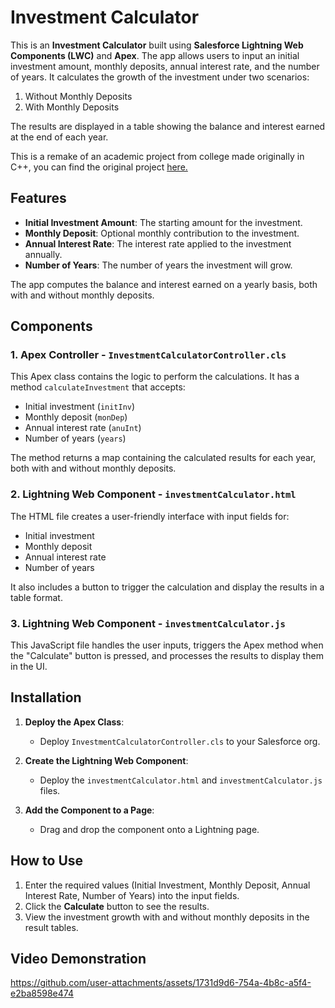 # Investment Calculator

This is an **Investment Calculator** built using **Salesforce Lightning Web Components (LWC)** and **Apex**. The app allows users to input an initial investment amount, monthly deposits, annual interest rate, and the number of years. It calculates the growth of the investment under two scenarios:

1. Without Monthly Deposits
2. With Monthly Deposits

The results are displayed in a table showing the balance and interest earned at the end of each year.

This is a remake of an academic project from college made originally in C++, you can find the original project [here.](https://github.com/GHPatrick/User-Input-Finance-Project)

## Features

- **Initial Investment Amount**: The starting amount for the investment.
- **Monthly Deposit**: Optional monthly contribution to the investment.
- **Annual Interest Rate**: The interest rate applied to the investment annually.
- **Number of Years**: The number of years the investment will grow.

The app computes the balance and interest earned on a yearly basis, both with and without monthly deposits.

## Components

### 1. **Apex Controller - `InvestmentCalculatorController.cls`**
This Apex class contains the logic to perform the calculations. It has a method `calculateInvestment` that accepts:
- Initial investment (`initInv`)
- Monthly deposit (`monDep`)
- Annual interest rate (`anuInt`)
- Number of years (`years`)

The method returns a map containing the calculated results for each year, both with and without monthly deposits.

### 2. **Lightning Web Component - `investmentCalculator.html`**
The HTML file creates a user-friendly interface with input fields for:
- Initial investment
- Monthly deposit
- Annual interest rate
- Number of years

It also includes a button to trigger the calculation and display the results in a table format.

### 3. **Lightning Web Component - `investmentCalculator.js`**
This JavaScript file handles the user inputs, triggers the Apex method when the "Calculate" button is pressed, and processes the results to display them in the UI.

## Installation

1. **Deploy the Apex Class**:
   - Deploy `InvestmentCalculatorController.cls` to your Salesforce org.

2. **Create the Lightning Web Component**:
   - Deploy the `investmentCalculator.html` and `investmentCalculator.js` files.

3. **Add the Component to a Page**:
   - Drag and drop the component onto a Lightning page.

## How to Use

1. Enter the required values (Initial Investment, Monthly Deposit, Annual Interest Rate, Number of Years) into the input fields.
2. Click the **Calculate** button to see the results.
3. View the investment growth with and without monthly deposits in the result tables.

## Video Demonstration
https://github.com/user-attachments/assets/1731d9d6-754a-4b8c-a5f4-e2ba8598e474
